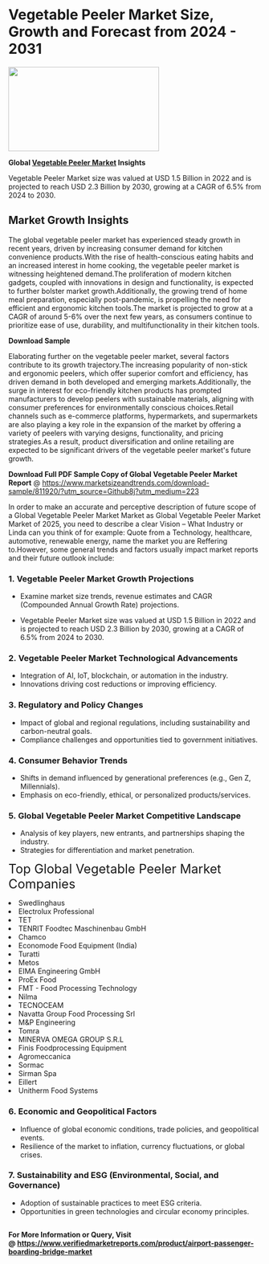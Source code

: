 <H1>Vegetable Peeler Market Size, Growth and Forecast from 2024 - 2031</H1><img class="aligncenter size-medium wp-image-584254" src="https://thirdeyenews.in/wp-content/uploads/2024/09/Global-Market-Research-300x168.jpeg" alt="" width="300" height="168" /><p><strong>Global&nbsp;<a href="https://www.marketsizeandtrends.com/download-sample/811920/?utm_source=Github8j?utm_medium=223">Vegetable Peeler Market</a> Insights</strong></p><p>Vegetable Peeler Market size was valued at USD 1.5 Billion in 2022 and is projected to reach USD 2.3 Billion by 2030, growing at a CAGR of 6.5% from 2024 to 2030.</p><p><h2>Market Growth Insights</h2> <p>The global vegetable peeler market has experienced steady growth in recent years, driven by increasing consumer demand for kitchen convenience products.With the rise of health-conscious eating habits and an increased interest in home cooking, the vegetable peeler market is witnessing heightened demand.The proliferation of modern kitchen gadgets, coupled with innovations in design and functionality, is expected to further bolster market growth.Additionally, the growing trend of home meal preparation, especially post-pandemic, is propelling the need for efficient and ergonomic kitchen tools.The market is projected to grow at a CAGR of around 5-6% over the next few years, as consumers continue to prioritize ease of use, durability, and multifunctionality in their kitchen tools.</p> <p><strong>Download Sample</strong></p> <p>Elaborating further on the vegetable peeler market, several factors contribute to its growth trajectory.The increasing popularity of non-stick and ergonomic peelers, which offer superior comfort and efficiency, has driven demand in both developed and emerging markets.Additionally, the surge in interest for eco-friendly kitchen products has prompted manufacturers to develop peelers with sustainable materials, aligning with consumer preferences for environmentally conscious choices.Retail channels such as e-commerce platforms, hypermarkets, and supermarkets are also playing a key role in the expansion of the market by offering a variety of peelers with varying designs, functionality, and pricing strategies.As a result, product diversification and online retailing are expected to be significant drivers of the vegetable peeler market's future growth.</p> <p><span class=""><strong>Download Full PDF Sample Copy of Global Vegetable Peeler Market Report</strong> @ <a href="https://www.marketsizeandtrends.com/download-sample/811920/?utm_source=Github8j?utm_medium=223" target="_blank">https://www.marketsizeandtrends.com/download-sample/811920/?utm_source=Github8j?utm_medium=223</a></span></p><p>In order to make an accurate and perceptive description of future scope of a Global&nbsp;Vegetable Peeler Market Market as Global&nbsp;Vegetable Peeler Market Market of 2025, you need to describe a clear Vision &ndash; What Industry or Linda can you think of for example: Quote from a Technology, healthcare, automotive, renewable energy, name the market you are Reffering to.However, some general trends and factors usually impact market reports and their future outlook include:</p><h3>1.&nbsp;<strong>Vegetable Peeler Market Growth Projections</strong></h3><ul><li>Examine market size trends, revenue estimates and CAGR (Compounded Annual Growth Rate) projections.</li><li><p>Vegetable Peeler Market size was valued at USD 1.5 Billion in 2022 and is projected to reach USD 2.3 Billion by 2030, growing at a CAGR of 6.5% from 2024 to 2030.</p></li></ul><h3>2.&nbsp;<strong>Vegetable Peeler Market Technological Advancements</strong></h3><ul><li>Integration of AI, IoT, blockchain, or automation in the industry.</li><li>Innovations driving cost reductions or improving efficiency.</li></ul><h3>3.&nbsp;<strong>Regulatory and Policy Changes</strong></h3><ul><li>Impact of global and regional regulations, including sustainability and carbon-neutral goals.</li><li>Compliance challenges and opportunities tied to government initiatives.</li></ul><h3>4.&nbsp;<strong>Consumer Behavior Trends</strong></h3><ul><li>Shifts in demand influenced by generational preferences (e.g., Gen Z, Millennials).</li><li>Emphasis on eco-friendly, ethical, or personalized products/services.</li></ul><h3>5.&nbsp;<strong>Global Vegetable Peeler Market Competitive Landscape</strong></h3><ul><li>Analysis of key players, new entrants, and partnerships shaping the industry.</li><li>Strategies for differentiation and market penetration.</li></ul><p data-pm-slice="1 1 []"><span style="color: inherit; font-family: inherit; font-size: 25px;">Top Global Vegetable Peeler Market Companies</span></p><div class="" data-test-id=""><p><li>Swedlinghaus</li><li> Electrolux Professional</li><li> TET</li><li> TENRIT Foodtec Maschinenbau GmbH</li><li> Chamco</li><li> Economode Food Equipment (India)</li><li> Turatti</li><li> Metos</li><li> EIMA Engineering GmbH</li><li> ProEx Food</li><li> FMT - Food Processing Technology</li><li> Nilma</li><li> TECNOCEAM</li><li> Navatta Group Food Processing Srl</li><li> M&P Engineering</li><li> Tomra</li><li> MINERVA OMEGA GROUP S.R.L</li><li> Finis Foodprocessing Equipment</li><li> Agromeccanica</li><li> Sormac</li><li> Sirman Spa</li><li> Eillert</li><li> Unitherm Food Systems</li></p></div><h3>6.&nbsp;<strong>Economic and Geopolitical Factors</strong></h3><ul><li>Influence of global economic conditions, trade policies, and geopolitical events.</li><li>Resilience of the market to inflation, currency fluctuations, or global crises.</li></ul><h3>7.&nbsp;<strong>Sustainability and ESG (Environmental, Social, and Governance)</strong></h3><ul><li>Adoption of sustainable practices to meet ESG criteria.</li><li>Opportunities in green technologies and circular economy principles.</li></ul><h2><strong style="font-size: 14px;">For More Information or Query, Visit @&nbsp;</strong><a style="background-color: #ffffff; font-size: 14px;" href="https://www.marketsizeandtrends.com/report/vegetable-peeler-market/" target="_blank">https://www.verifiedmarketreports.com/product/airport-passenger-boarding-bridge-market</a></h2>